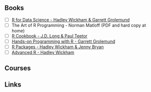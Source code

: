 ## Books

- [ ] [R for Data Science - Hadley Wickham & Garrett Grolemund](https://r4ds.had.co.nz/)
- [ ] The Art of R Programming - Norman Matloff (PDF and hard copy at home)
- [ ] [R Cookbook - J.D. Long & Paul Teetor](https://rc2e.com/)
- [ ] [Hands-on Programming with R - Garrett Grolemund](https://rstudio-education.github.io/hopr/)
- [ ] [R Packages - Hadley Wickham & Jenny Bryan](https://r-pkgs.org/)
- [ ] [Advanced R - Hadley Wickham](https://adv-r.hadley.nz/)

## Courses

## Links

